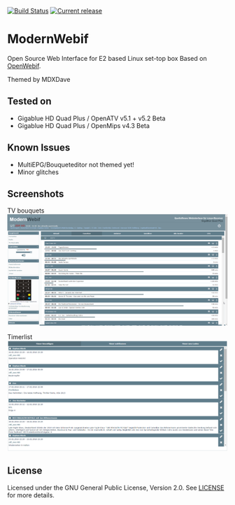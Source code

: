 [![Build Status](https://img.shields.io/travis/MDXDave/ModernWebif/master.svg?style=flat-square)](https://travis-ci.org/MDXDave/ModernWebif) [![Current release](https://img.shields.io/github/release/MDXDave/ModernWebif.svg?style=flat-square)](https://github.com/MDXDave/ModernWebif/releases)

ModernWebif
=========
Open Source Web Interface for E2 based Linux set-top box
Based on [OpenWebif](https://github.com/E2OpenPlugins/e2openplugin-OpenWebif).

Themed by MDXDave

Tested on
-------
- Gigablue HD Quad Plus / OpenATV v5.1 + v5.2 Beta
- Gigablue HD Quad Plus / OpenMips v4.3 Beta

Known Issues
-------
* MultiEPG/Bouqueteditor not themed yet!
* Minor glitches

Screenshots
-------
TV bouquets
![Screen 1](screens/modernwebif_screen_1.png)

Timerlist
![Timerlist](screens/modernwebif_screen_2.png)

License
-------
Licensed under the GNU General Public License, Version 2.0. See [LICENSE](https://github.com/MDXDave/ModernWebif/blob/master/LICENSE) for more details.
